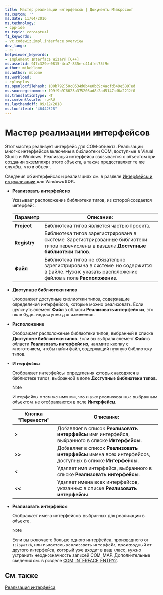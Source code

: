 ```yaml
---
title: Мастер реализации интерфейсов | Документы Майкрософт
ms.custom: ''
ms.date: 11/04/2016
ms.technology:
- cpp-ide
ms.topic: conceptual
f1_keywords:
- vc.codewiz.impl.interface.overview
dev_langs:
- C++
helpviewer_keywords:
- Implement Interface Wizard [C++]
ms.assetid: 947c329e-0815-4ca7-835e-c41dfeb75f9e
author: mikeblome
ms.author: mblome
ms.workload:
- cplusplus
ms.openlocfilehash: 100b792750c0534d0b4e0b69c4acfd349e5897ed
ms.sourcegitcommit: 799f9b976623a375203ad8b2ad5147bd6a2212f0
ms.translationtype: HT
ms.contentlocale: ru-RU
ms.lasthandoff: 09/19/2018
ms.locfileid: "46442328"
---
```

# <a name="implement-interface-wizard"></a>Мастер реализации интерфейсов

Этот мастер реализует интерфейс для COM-объекта. Реализации многих интерфейсов включены в библиотеки COM, доступные в Visual Studio и Windows. Реализация интерфейса связывается с объектом при создании экземпляра этого объекта, а также предоставляет те же службы, что и объект.

Сведения об интерфейсах и реализациях см. в разделе [Интерфейсы и их реализации](/windows/desktop/com/interfaces-and-interface-implementations) для Windows SDK.

- **Реализовать интерфейс из**

   Указывает расположение библиотеки типов, из которой создается интерфейс.

   |Параметр|Описание:|
   |------------|-----------------|
   |**Project**|Библиотека типов является частью проекта.|
   |**Registry**|Библиотека типов зарегистрирована в системе. Зарегистрированные библиотеки типов перечислены в разделе **Доступные библиотеки типов**.|
   |**Файл**|Библиотека типов не обязательно зарегистрирована в системе, но содержится в файле. Нужно указать расположение файлов в поле **Расположение**.|

- **Доступные библиотеки типов**

   Отображает доступные библиотеки типов, содержащие определения интерфейсов, которые можно реализовать. Если щелкнуть элемент **Файл** в области **Реализовать интерфейс из**, это поле будет недоступно для изменения.

- **Расположение**

   Отображает расположение библиотеки типов, выбранной в списке **Доступные библиотеки типов**. Если вы выбрали элемент **Файл** в области **Реализовать интерфейс из**, нажмите кнопку с многоточием, чтобы найти файл, содержащий нужную библиотеку типов.

- **Интерфейсы**

   Отображает интерфейсы, определения которых находятся в библиотеке типов, выбранной в поле **Доступные библиотеки типов**.

   > [!NOTE]
   > Интерфейсы с тем же именем, что и уже реализованные выбранным объектом, не отображаются в поле **Интерфейсы**.

   |Кнопка "Перенести"|Описание:|
   |---------------------|-----------------|
   |**>**|Добавляет в список **Реализовать интерфейсы** имя интерфейса, выбранного в списке **Интерфейсы**.|
   |**>>**|Добавляет в список **Реализовать интерфейсы** имена всех интерфейсов, доступных в списке **Интерфейсы**.|
   |**\<**|Удаляет имя интерфейса, выбранного в списке **Реализовать интерфейсы**.|
   |**\<\<**|Удаляет имена всех интерфейсов, указанных в списке **Реализовать интерфейсы**.|

- **Реализовать интерфейсы**

   Отображает имена интерфейсов, выбранных для реализации в объекте.

   > [!NOTE]
   > Если вы включаете больше одного интерфейса, производного от `IDispatch`, или пытаетесь реализовать интерфейс, производный от другого интерфейса, который уже входит в ваш класс, нужно устранить неоднозначность записей COM_MAP. Дополнительные сведения см. в разделе [COM_INTERFACE_ENTRY2](../atl/reference/com-interface-entry-macros.md#com_interface_entry2).

## <a name="see-also"></a>См. также

[Реализация интерфейса](../ide/implementing-an-interface-visual-cpp.md)